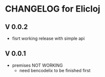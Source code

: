 # CHANGELOG for Elicloj
## V 0.0.2
* fisrt working release with simple api

## V 0.0.1 
* premises NOT WORKING
  * need bencodelix to be finished first 